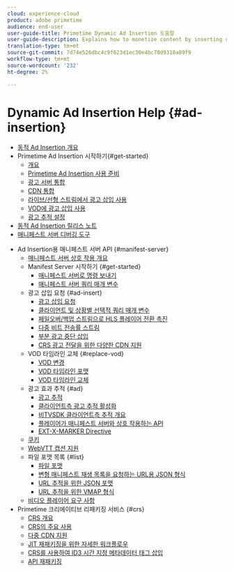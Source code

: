 ```yaml
---
cloud: experience-cloud
product: adobe primetime
audience: end-user
user-guide-title: Primetime Dynamic Ad Insertion 도움말
user-guide-description: Explains how to monetize content by inserting user-targeted dynamic ads on the server and engage audience with personalized ads.
translation-type: tm+mt
source-git-commit: 7d74e526dbc4c9f623d1ec30e4bc70d9318a89f9
workflow-type: tm+mt
source-wordcount: '232'
ht-degree: 2%

---
```



# Dynamic Ad Insertion Help {#ad-insertion}

+ [동적 Ad Insertion 개요](home.md)
+ Primetime Ad Insertion 시작하기{#get-started}
   + [개요](get-started-ptai.md)
   + [Primetime Ad Insertion 사용 준비](setup-ptai.md)
   + [광고 서버 통합](integrate-ad-server.md)
   + [CDN 통합](integrate-cdn.md)
   + [라이브/선형 스트림에서 광고 삽입 사용](ad-insertion-live-linear-stream.md)
   + [VOD에 광고 삽입 사용](ad-insertion-vod.md)
   + [광고 추적 설정](set-up-ad-tracking.md)
+ [동적 Ad Insertion 릴리스 노트](https://docs.adobe.com/content/help/en/primetime/release-notes/ptai/ptai-19x-release-notes.html)
+ [매니페스트 서버 디버깅 도구](manifest-server-debugging-tool.md)

<!-- + [Server Side Ad Insertion debugging dashboard](ssai-debugging-dashboard.md)-->
+ Ad Insertion용 매니페스트 서버 API {#manifest-server}
   + [매니페스트 서버 상호 작용 개요](msapi-topics/ms-overview.md)
   + Manifest Server 시작하기 {#get-started}
      + [매니페스트 서버로 명령 보내기](msapi-topics/ms-getting-started/ms-sending-cmd.md)
      + [매니페스트 서버 쿼리 매개 변수](msapi-topics/ms-getting-started/ms-api-query-params.md)
   + 광고 삽입 요청 {#ad-insert}
      + [광고 삽입 요청](msapi-topics/ms-insert-ads/ms-ad-insert.md)
      + [클라이언트 및 상황별 선택적 쿼리 매개 변수](msapi-topics/ms-insert-ads/ms-api-query-param-situation.md)
      + [페일오버/백업 스트림으로 HLS 플레이어 전환 촉진](msapi-topics/ms-insert-ads/hls-switching-to-failover.md)
      + [다중 비트 전송률 스트림](msapi-topics/ms-insert-ads/ms-api-mbr-streams.md)
      + [부분 광고 중단 삽입](msapi-topics/ms-insert-ads/partial-ad-break-insetion.md)
      + [CRS 광고 전달을 위한 다양한 CDN 지원](msapi-topics/ms-insert-ads/ms-api-multi-cdns-for-crs.md)
   + VOD 타임라인 교체 {#replace-vod}
      + [VOD 변경](msapi-topics/ms-changes-vod-timeline/ms-replace-vod-timeline.md)
      + [VOD 타임라인 포맷](msapi-topics/ms-changes-vod-timeline/ms-api-timeline-format.md)
      + [VOD 타임라인 교체](msapi-topics/ms-changes-vod-timeline/t-ms-replace-vod-timeline.md)
   + 광고 효과 추적 {#ad}
      + [광고 추적](msapi-topics/ms-at-effectiveness/ms-at-overview.md)
      + [클라이언트측 광고 추적 활성화](msapi-topics/ms-at-effectiveness/ms-enable-client-side-ad-tracking.md)
      + [비TVSDK 클라이언트측 추적 개요](msapi-topics/ms-at-effectiveness/notvsdk-csat-overview.md)
      + [플레이어가 매니페스트 서버와 상호 작용하는 API](msapi-topics/ms-at-effectiveness/notvsdk-csat-ms-interface.md)
      + [EXT-X-MARKER Directive](msapi-topics/ms-at-effectiveness/ms-api-playlists.md)
   + [쿠키](msapi-topics/ms-cookies.md)
   + [WebVTT 캡션 지원](msapi-topics/ms-webvtt-captions.md)
   + 파일 포맷 목록 {#list}
      + [파일 포맷](msapi-topics/ms-list-file-formats/ms-api-file-formats.md)
      + [변형 매니페스트 재생 목록을 요청하는 URL용 JSON 형식](msapi-topics/ms-list-file-formats/ms-json-m3u8.md)
      + [URL 추적을 위한 JSON 포맷](msapi-topics/ms-list-file-formats/notvsdk-csat-sidecar.md)
      + [URL 추적을 위한 VMAP 형식](msapi-topics/ms-list-file-formats/notvsdk-csat-vmap.md)
   + [비디오 플레이어 요구 사항](msapi-topics/ms-player-req.md)
+ Primetime 크리에이티브 리패키징 서비스 {#crs}
   + [CRS 개요](creative-repackaging-service/crs-overview.md)
   + [CRS의 주요 사용](creative-repackaging-service/jit-async-hls-conv.md)
   + [다중 CDN 지원](creative-repackaging-service/multi-cdn-supportt.md)
   + [JIT 재패키징을 위한 자세한 워크플로우](creative-repackaging-service/jit-repackage.md)
   + [CRS를 사용하여 ID3 시간 지정 메타데이터 태그 삽입](creative-repackaging-service/inject-id3.md)
   + [API 재패키징](creative-repackaging-service/api-repackage.md)
